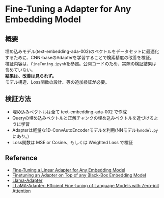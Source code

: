 # Fine-Tuning a Adapter for Any Embedding Model

## 概要
埋め込みモデル(text-embedding-ada-002)のベクトルをデータセットに最適化するために、CNN-baseのAdapterを学習することで検索精度の改善を検証。  
検証内容は、`FineTuning.ipynb`を参照。公開コードのため、実際の検証結果は含めていない。  
**結果は、改善は見られず。**  
モデル構造、Loss関数の設計、等の追加検証が必要。


## 検証方法
- 埋め込みベクトルは全て text-embedding-ada-002 で作成
- Queryの埋め込みベクトルと正解チャンクの埋め込みベクトルを近づけるように学習
- Adapterは軽量な1D-ConvAutoEncoderモデルを利用(NNモデルも`model.py`にあり。)
- Loss関数は MSE or Cosine、もしくは Weighted Loss で検証


## Reference
- [Fine-Tuning a Linear Adapter for Any Embedding Model](https://www.llamaindex.ai/blog/fine-tuning-a-linear-adapter-for-any-embedding-model-8dd0a142d383)
- [Finetuning an Adapter on Top of any Black-Box Embedding Model](https://docs.llamaindex.ai/en/stable/examples/finetuning/embeddings/finetune_embedding_adapter/#finetuning-an-adapter-on-top-of-any-black-box-embedding-model)
- [Llama-Adapter](https://huggingface.co/docs/peft/package_reference/llama_adapter)
- [LLaMA-Adapter: Efficient Fine-tuning of Language Models with Zero-init Attention](https://arxiv.org/pdf/2303.16199)